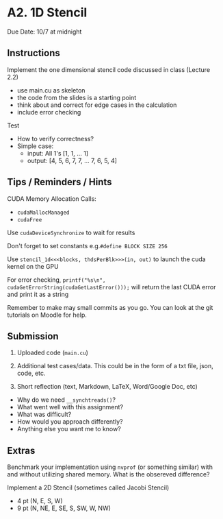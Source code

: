 # A2. 1D Stencil

Due Date: 10/7 at midnight

## Instructions

Implement the one dimensional stencil code discussed in class (Lecture 2.2)
- use main.cu as skeleton
- the code from the slides is a starting point
- think about and correct for edge cases in the calculation
- include error checking

Test
- How to verify correctness?
- Simple case:
  - input: All 1's [1, 1, ... 1]
  - output: [4, 5, 6, 7, 7, ... 7, 6, 5, 4]

## Tips / Reminders / Hints

CUDA Memory Allocation Calls:
- `cudaMallocManaged`
- `cudaFree`

Use `cudaDeviceSynchronize` to wait for results

Don't forget to set constants  e.g.`#define BLOCK SIZE 256`

Use `stencil_1d<<<blocks, thdsPerBlk>>>(in, out)` to launch the cuda kernel on the GPU

For error checking,
`printf("%s\n", cudaGetErrorString(cudaGetLastError()));`
will return the last CUDA error and print it as a string

Remember to make may small commits as you go.
You can look at the git tutorials on Moodle for help.

## Submission

1. Uploaded code (`main.cu`)

2. Additional test cases/data.
   This could be in the form of a txt file, json, code, etc.

3. Short reflection (text, Markdown, LaTeX, Word/Google Doc, etc)
- Why do we need `__synchtreads()`?
- What went well with this assignment?
- What was difficult?
- How would you approach differently?
- Anything else you want me to know?

## Extras

Benchmark your implementation using `nvprof` (or something similar)
with and without utilizing shared memory.
What is the obsereved difference?

Implement a 2D Stencil (sometimes called Jacobi Stencil)
- 4 pt (N, E, S, W)
- 9 pt (N, NE, E, SE, S, SW, W, NW)
